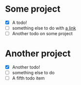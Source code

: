 # Some project

- [x] A todo!
- [ ] something else to do with [a link](https://www.apple.com)
- [ ] Another todo on some project

# Another project

- [x] Another todo!
- [ ] something else to do
- [ ] A fifth todo item
